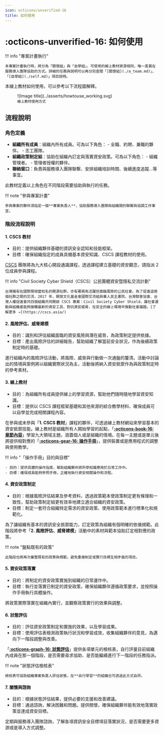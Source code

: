 ```yaml
---
icon: octicons/unverified-16
title: 如何使用
---
```


# :octicons-unverified-16: 如何使用

!!! info "專案計畫執行"

    本專案計畫執行時，將分為「關懷組」與「自學組」，可使用的線上教材資源相同，唯一差異在服務導入團隊協助的方式。詳細的任務與說明可以再分別查閱「[關懷組](./a_team.md)」、「[自學組](./self.md)」項目說明。

本線上教材如何使用，可以參考以下流程圖解釋。

<figure markdown="span">
  ![Image title](../asserts/howtouse_working.svg)
  <figcaption><small>線上教材使用方式</small></figcaption>
</figure>

## 流程說明

### 角色定義

- **組織所有成員**：組織內所有成員。可為以下角色：
      - 全職、約聘、兼職的夥伴。
      - 志工團隊。
- **組織政策制定組**：協助在組織內訂定與落實資安政策。可為以下角色：
      - 組織管理者。
      - 管理者授權的夥伴。
- **聯絡窗口**：負責與服務導入團隊聯繫、安排組織培訓時間、後續進度追蹤…等事宜。

此教材定義以上角色在不同階段需要協助與執行的任務。

!!! note "參與專案計畫"

    參與專案的夥伴須指定一個**專案負責人**，協助服務導入團隊與組織間的聯繫與協調工作事宜。

### 階段流程說明

#### 1. CSCS 教材

- 目的：提供組織夥伴基礎的資訊安全認知和技能框架。
- 目標：確保組織指定的成員具備基本資安知識、CSCS 課程教材的使用。

[CSCS](https://cscs.asia/) 團隊將為九大核心開設通識課程，透過課程建立基礎的資安觀念，請指派 2 位成員參與課程。

!!! info "Civil Society Cyber Shield（CSCS）公民團體資安暨隱私交流計劃"

    台灣擁有在國際間相當知名的開源社群，亦有著極為活躍但面臨風險的公民社會。為了促進這兩個社群之間的交流，2017 年，開放文化基金會國際交流組與華人民主書院、台灣駭客協會、台灣人權促進會共四個組織共同開啟 CSCS 專案：Civil Society Cyber Shield，讓社會運動與組織者能夠接觸最新的資安工具、對抗資安威脅，在安全的線上環境中推動社會議題。[了解更多 →](https://cscs.asia/)

#### 2. 風險評估、威脅建模

- 目的：識別和評估組織面臨的資安風險與潛在威脅，為政策制定提供依據。
- 目標：產出風險評估的詳細報告，幫助組織了解當前安全狀況，作為後續政策制定時的基礎。

進行組織內的風險評估活動，將風險、威脅與行動做一次通盤的釐清。活動中討論出的情境與案例將以組織實際狀況為主，活動後將納入資安抵禦作為與政策制定時的參考素材。

#### 3. 線上教材

- 目的：為組織所有成員提供線上的學習資源，幫助他們隨時隨地學習資安知識。
- 目標：提供以 CSCS 課程框架基礎和其他來源的綜合教學材料、確保成員可以自學並完成相關課程內容。

在參與或未參與「**1. CSCS 教材**」課程的夥伴，可透過線上教材網站來學習基本的資安抵禦技能。線上教材是組織所有人開始學習的起點，「**[:octicons-book-16: 章節內容](../chapter/index.md)**」學習九大領域主題，涵蓋個人或是組織的情境。在每一主題或是單元後將提供相對應的「**[:octicons-gear-16: 操作手冊](../user_guide/index.md)**」，提供裝置或是應用程式的調整與使用教學。

!!! info "「操作手冊」目的與目標"

    - 目的：提供具體的操作指南，幫助組織夥伴將所學知識應用於日常工作中。
    - 目標：確保成員能夠參照手冊，正確地執行資安相關操作和流程。

#### 4. 資安政策制定

- 目的：根據風險評估結果及參考資料，透過政策範本使政策制定更有條理和一致性，幫助政策制定組更有效率地建立適合組織的資安政策。
- 目標：制定一套符合組織特定需求的資安政策、使用政策範本進行標準化和規範化。

為了讓組織有基本的資訊安全抵禦能力，訂定政策為組織有個明確的依循規範。此階段將參考「**2. 風險評估、威脅建模**」活動中的素材與範本協助訂定相對應的政策。

!!! note "盤點既有的政策"

    此階段也將再次彙整既有的政策與規範，避免重複制定或實行目標互相矛盾的項目。

#### 5. 資安政策落實

- 目的：將制定的資安政策實施到組織的日常運作中。
- 目標：執行並落實已制定的資安政策，確保組織夥伴遵循政策要求，並按照操作手冊執行具體操作。

將政策實際落實在組織內實行，並觀察政策實行的效果與調整。

#### 6. 狀態評估

- 目的：評估資安政策制定和實施的效果，以及學習成果。
- 目標：使用評估表檢測政策執行狀況和學習成效，收集組織夥伴的意見，為邁向下一階段調整與改善。

「**[:octicons-graph-16: 狀態評估](../assessment/index.md)**」提供各項單元的檢核表，自行評量目前組織內成員在那一個階段，是否需要尋求協助、是否能繼續進行下一階段的任務指派。

!!! note "狀態評估檢核表"

    檢核表可協助組織專案負責人評估狀態，在**自行學習**的組織也可透過此方式自評。

#### 7. 關懷與諮詢

- 目的：根據狀態評估結果，提供必要的支援和改善建議。
- 目標：通過諮詢，解決困難和問題。提供關懷，確保組織夥伴能有效地落實政策並達成資安目標。

定期與服務導入團隊諮詢，了解各項資訊安全目標項目落實狀況，是否需要更多資源或是導入方式調整。

